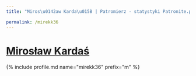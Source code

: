 ```yaml
---
title: "Miros\u0142aw Karda\u015B | Patromierz - statystyki Patronite.pl"

permalink: /mirekk36
---
```


# [Mirosław Kardaś](https://patronite.pl/mirekk36)

{% include profile.md name="mirekk36" prefix="m" %}
